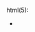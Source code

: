 html(5):
<ul><li><a><b><p><div><audio><img><source><link><hr><style><head><button><header>
css:
background-image background-repeat background-size overflow list-style-type margin padding linear-gradient position top width border-radius float display color text-decoration
font-size text-shadow z-index cursor box-shadow opacity
css3:
animation animation-iteration-count animation-fill-mode transition linear-gradient border-radius text-shadow border-radius button

